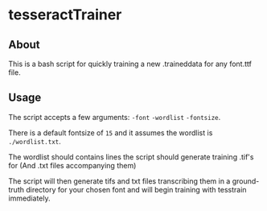 # tesseractTrainer

## About

This is a bash script for quickly training a new .traineddata for any font.ttf file.

## Usage

The script accepts a few arguments: `-font` `-wordlist` `-fontsize`.

There is a default fontsize of `15` and it assumes the wordlist is `./wordlist.txt`.

The wordlist should contains lines the script should generate training .tif's for (And .txt files accompanying them)

The script will then generate tifs and txt files transcribing them in a ground-truth directory for your chosen font and will begin training with tesstrain immediately.
